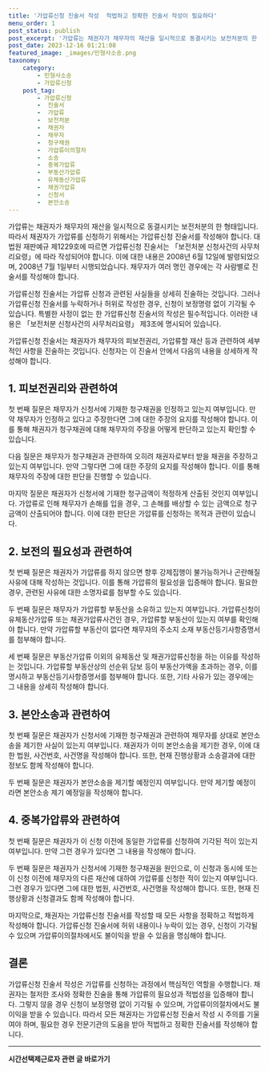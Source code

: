 ```yaml
---
title: '가압류신청 진술서 작성  적법하고 정확한 진술서 작성이 필요하다'
menu_order: 1
post_status: publish
post_excerpt: '가압류는 채권자가 채무자의 재산을 일시적으로 동결시키는 보전처분의 한 형태입니다. 따라서 채권자가 가압류를 신청하기 위해서는 가압류신청 진술서를 작성해야 합니다. 대법원 재판예규 제1229호에 따르면 가압류신청 진술서는  보전처분 신청사건의 사무처리요령 에 따라 작성되어야 합니다. 이에 대한 내용은 2008년 6월 12일에 발령되었으며, 2008년 7월 1일부터 시행되었습니다. 채무자가 여러 명인 경우에는 각 사람별로 진술서를 작성해야 합니다.'
post_date: 2023-12-16 01:21:08
featured_image: _images/민형사소송.png
taxonomy:
    category:
        - 민형사소송
        - 가압류신청
    post_tag:
        - 가압류신청
        -  진술서
        -  가압류
        -  보전처분
        -  채권자
        -  채무자
        -  청구채권
        -  가압류이의절차
        -  소송
        -  중복가압류
        -  부동산가압류
        -  유체동산가압류
        -  채권가압류
        -  신청서
        -  본안소송
---
```



가압류는 채권자가 채무자의 재산을 일시적으로 동결시키는 보전처분의 한 형태입니다. 따라서 채권자가 가압류를 신청하기 위해서는 가압류신청 진술서를 작성해야 합니다. 대법원 재판예규 제1229호에 따르면 가압류신청 진술서는 「보전처분 신청사건의 사무처리요령」에 따라 작성되어야 합니다. 이에 대한 내용은 2008년 6월 12일에 발령되었으며, 2008년 7월 1일부터 시행되었습니다. 채무자가 여러 명인 경우에는 각 사람별로 진술서를 작성해야 합니다.

가압류신청 진술서는 가압류 신청과 관련된 사실들을 상세히 진술하는 것입니다. 그러나 가압류신청 진술서를 누락하거나 허위로 작성한 경우, 신청이 보정명령 없이 기각될 수 있습니다. 특별한 사정이 없는 한 가압류신청 진술서의 작성은 필수적입니다. 이러한 내용은 「보전처분 신청사건의 사무처리요령」 제3조에 명시되어 있습니다.

가압류신청 진술서는 채권자가 채무자의 피보전권리, 가압류할 재산 등과 관련하여 세부적인 사항을 진술하는 것입니다. 신청자는 이 진술서 안에서 다음의 내용을 상세하게 작성해야 합니다.

## 1. 피보전권리와 관련하여

첫 번째 질문은 채무자가 신청서에 기재한 청구채권을 인정하고 있는지 여부입니다. 만약 채무자가 인정하고 있다고 주장한다면 그에 대한 주장의 요지를 작성해야 합니다. 이를 통해 채권자가 청구채권에 대해 채무자의 주장을 어떻게 판단하고 있는지 확인할 수 있습니다.

다음 질문은 채무자가 청구채권과 관련하여 오히려 채권자로부터 받을 채권을 주장하고 있는지 여부입니다. 만약 그렇다면 그에 대한 주장의 요지를 작성해야 합니다. 이를 통해 채무자의 주장에 대한 판단을 진행할 수 있습니다.

마지막 질문은 채권자가 신청서에 기재한 청구금액이 적정하게 산출된 것인지 여부입니다. 가압류로 인해 채무자가 손해를 입을 경우, 그 손해를 배상할 수 있는 금액으로 청구금액이 산출되어야 합니다. 이에 대한 판단은 가압류를 신청하는 목적과 관련이 있습니다.

## 2. 보전의 필요성과 관련하여

첫 번째 질문은 채권자가 가압류를 하지 않으면 향후 강제집행이 불가능하거나 곤란해질 사유에 대해 작성하는 것입니다. 이를 통해 가압류의 필요성을 입증해야 합니다. 필요한 경우, 관련된 사유에 대한 소명자료를 첨부할 수도 있습니다.

두 번째 질문은 채무자가 가압류할 부동산을 소유하고 있는지 여부입니다. 가압류신청이 유체동산가압류 또는 채권가압류사건인 경우, 가압류할 부동산이 있는지 여부를 확인해야 합니다. 만약 가압류할 부동산이 없다면 채무자의 주소지 소재 부동산등기사항증명서를 첨부해야 합니다.

세 번째 질문은 부동산가압류 이외의 유체동산 및 채권가압류신청을 하는 이유를 작성하는 것입니다. 가압류할 부동산상의 선순위 담보 등이 부동산가액을 초과하는 경우, 이를 명시하고 부동산등기사항증명서를 첨부해야 합니다. 또한, 기타 사유가 있는 경우에는 그 내용을 상세히 작성해야 합니다.

## 3. 본안소송과 관련하여

첫 번째 질문은 채권자가 신청서에 기재한 청구채권과 관련하여 채무자를 상대로 본안소송을 제기한 사실이 있는지 여부입니다. 채권자가 이미 본안소송을 제기한 경우, 이에 대한 법원, 사건번호, 사건명을 작성해야 합니다. 또한, 현재 진행상황과 소송결과에 대한 정보도 함께 작성해야 합니다.

두 번째 질문은 채권자가 본안소송을 제기할 예정인지 여부입니다. 만약 제기할 예정이라면 본안소송 제기 예정일을 작성해야 합니다.

## 4. 중복가압류와 관련하여

첫 번째 질문은 채권자가 이 신청 이전에 동일한 가압류를 신청하여 기각된 적이 있는지 여부입니다. 만약 그런 경우가 있다면 그 내용을 작성해야 합니다.

두 번째 질문은 채권자가 신청서에 기재한 청구채권을 원인으로, 이 신청과 동시에 또는 이 신청 이전에 채무자의 다른 재산에 대하여 가압류를 신청한 적이 있는지 여부입니다. 그런 경우가 있다면 그에 대한 법원, 사건번호, 사건명을 작성해야 합니다. 또한, 현재 진행상황과 신청결과도 함께 작성해야 합니다.

마지막으로, 채권자는 가압류신청 진술서를 작성할 때 모든 사항을 정확하고 적법하게 작성해야 합니다. 가압류신청 진술서에 허위 내용이나 누락이 있는 경우, 신청이 기각될 수 있으며 가압류이의절차에서도 불이익을 받을 수 있음을 명심해야 합니다.

## 결론

가압류신청 진술서 작성은 가압류를 신청하는 과정에서 핵심적인 역할을 수행합니다. 채권자는 철저한 조사와 정확한 진술을 통해 가압류의 필요성과 적법성을 입증해야 합니다. 그렇지 않을 경우 신청이 보정명령 없이 기각될 수 있으며, 가압류이의절차에서도 불이익을 받을 수 있습니다. 따라서 모든 채권자는 가압류신청 진술서 작성 시 주의를 기울여야 하며, 필요한 경우 전문기관의 도움을 받아 적법하고 정확한 진술서를 작성해야 합니다.
<!-- wp:separator -->
<hr class="wp-block-separator has-alpha-channel-opacity"/>
<!-- /wp:separator -->

<!-- wp:group {"backgroundColor":"base","layout":{"type":"constrained"}} -->
<div class="wp-block-group has-base-background-color has-background"><!-- wp:paragraph {"align":"center","fontSize":"medium"} -->
<p class="has-text-align-center has-large-font-size"><strong>시간선택제근로자 관련 글 바로가기</strong></p>
<!-- /wp:paragraph -->


<!-- wp:latest-posts
{"categories":[{"id":10911,"count":19,"description":"","link":"https://uknowlaw.com/category/%ec%8b%9c%ea%b0%84%ec%84%a0%ed%83%9d%ec%a0%9c%ea%b7%bc%eb%a1%9c%ec%9e%90/","name":"시간선택제근로자","slug":"시간선택제근로자","taxonomy":"category","parent":0,"meta":[],"_links":{"self":[{"href":"https://uknowlaw.com/wp-json/wp/v2/categories/10911"}],"collection":[{"href":"https://uknowlaw.com/wp-json/wp/v2/categories"}],"about":[{"href":"https://uknowlaw.com/wp-json/wp/v2/taxonomies/category"}],"wp:post_type":[{"href":"https://uknowlaw.com/wp-json/wp/v2/posts?categories=10911"}],"curies":[{"name":"wp","href":"https://api.w.org/{rel}","templated":true}]}}],"postsToShow":100,"excerptLength":28,"postLayout":"grid","columns":2,"featuredImageAlign":"left","featuredImageSizeSlug":"large","fontSize":"small"} /--></div>
<!-- /wp:group -->